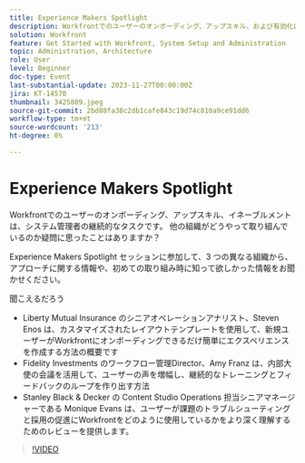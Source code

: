 ```yaml
---
title: Experience Makers Spotlight
description: Workfrontでのユーザーのオンボーディング、アップスキル、および有効化は、システム管理者の継続的なタスクです。 他の組織がどうやって取り組んでいるのか疑問に思ったことはありますか？ Experience Makers Spotlight セッションに参加して、3 つの異なる組織から、アプローチに関する情報や、初めての取り組み時に知って欲しかった情報をお聞かせください。
solution: Workfront
feature: Get Started with Workfront, System Setup and Administration
topic: Administration, Architecture
role: User
level: Beginner
doc-type: Event
last-substantial-update: 2023-11-27T00:00:00Z
jira: KT-14570
thumbnail: 3425809.jpeg
source-git-commit: 2bd88fa38c2db1cafe843c19d74c810a9ce91dd6
workflow-type: tm+mt
source-wordcount: '213'
ht-degree: 0%

---
```



# Experience Makers Spotlight

Workfrontでのユーザーのオンボーディング、アップスキル、イネーブルメントは、システム管理者の継続的なタスクです。 他の組織がどうやって取り組んでいるのか疑問に思ったことはありますか？

Experience Makers Spotlight セッションに参加して、3 つの異なる組織から、アプローチに関する情報や、初めての取り組み時に知って欲しかった情報をお聞かせください。

聞こえるだろう

* Liberty Mutual Insurance のシニアオペレーションアナリスト、Steven Enos は、カスタマイズされたレイアウトテンプレートを使用して、新規ユーザーがWorkfrontにオンボーディングできるだけ簡単にエクスペリエンスを作成する方法の概要です
* Fidelity Investments のワークフロー管理Director、Amy Franz は、内部大使の会議を活用して、ユーザーの声を増幅し、継続的なトレーニングとフィードバックのループを作り出す方法
* Stanley Black &amp; Decker の Content Studio Operations 担当シニアマネージャーである Monique Evans は、ユーザーが課題のトラブルシューティングと採用の促進にWorkfrontをどのように使用しているかをより深く理解するためのレビューを提供します。

>[!VIDEO](https://video.tv.adobe.com/v/3425809/?learn=on)
